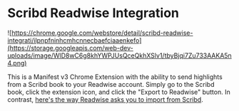 # Scribd Readwise Integration

![https://chrome.google.com/webstore/detail/scribd-readwise-integrati/ilpnpfninhcmhcnnecbaefciaaenkefo](https://storage.googleapis.com/web-dev-uploads/image/WlD8wC6g8khYWPJUsQceQkhXSlv1/tbyBjqi7Zu733AAKA5n4.png)

This is a Manifest v3 Chrome Extension with the ability to send highlights from a Scribd book to your Readwise account.  Simply go to the Scribd book, click the extension icon, and click the "Export to Readwise" button.  In contrast, [here's the way Readwise asks you to import from Scribd](https://help.readwise.io/article/83-how-do-i-import-highlights-from-scribd).
